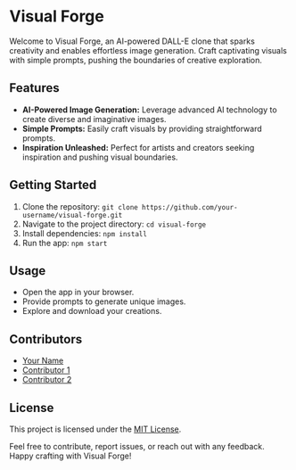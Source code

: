 # Visual Forge

Welcome to Visual Forge, an AI-powered DALL-E clone that sparks creativity and enables effortless image generation. Craft captivating visuals with simple prompts, pushing the boundaries of creative exploration.

## Features
- **AI-Powered Image Generation:** Leverage advanced AI technology to create diverse and imaginative images.
- **Simple Prompts:** Easily craft visuals by providing straightforward prompts.
- **Inspiration Unleashed:** Perfect for artists and creators seeking inspiration and pushing visual boundaries.

## Getting Started
1. Clone the repository: `git clone https://github.com/your-username/visual-forge.git`
2. Navigate to the project directory: `cd visual-forge`
3. Install dependencies: `npm install`
4. Run the app: `npm start`

## Usage
- Open the app in your browser.
- Provide prompts to generate unique images.
- Explore and download your creations.

## Contributors
- [Your Name](https://github.com/your-username)
- [Contributor 1](https://github.com/contributor-1)
- [Contributor 2](https://github.com/contributor-2)

## License
This project is licensed under the [MIT License](LICENSE).

Feel free to contribute, report issues, or reach out with any feedback. Happy crafting with Visual Forge!
